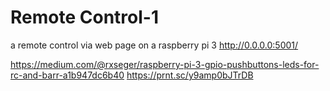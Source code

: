 # Remote Control-1

 a remote control via web page on a raspberry pi 3
 http://0.0.0.0:5001/
 
 
 https://medium.com/@rxseger/raspberry-pi-3-gpio-pushbuttons-leds-for-rc-and-barr-a1b947dc6b40
https://prnt.sc/y9amp0bJTrDB
